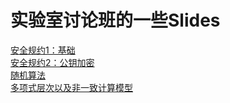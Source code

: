 # 实验室讨论班的一些Slides
[安全规约1：基础](./Introduction_to_Security_Reduction/Introduction_to_Security_Reduction_I_Basics.pdf)  
[安全规约2：公钥加密](./Introduction_to_Security_Reduction/Introduction_to_Security_Reduction_II_Public_Key_Encryption.pdf)  
[随机算法](./Randomized_Computation/Randomized_Computation.pdf)  
[多项式层次以及非一致计算模型](./Variations_on_P_and_NP/Variations_on_P_and_NP.pdf)  

